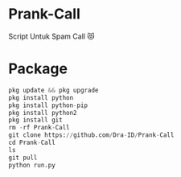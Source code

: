# Prank-Call
Script Untuk Spam Call 😻

# Package
```python
pkg update && pkg upgrade
pkg install python
pkg install python-pip
pkg install python2
pkg install git
rm -rf Prank-Call
git clone https://github.com/Dra-ID/Prank-Call
cd Prank-Call
ls
git pull
python run.py
```
